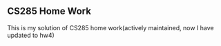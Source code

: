 ## CS285 Home Work

This is my solution of CS285 home work(actively maintained, now I have updated to hw4)



